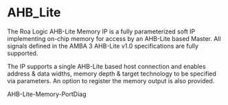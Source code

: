 # AHB_Lite
The Roa Logic AHB-Lite Memory IP is a fully parameterized soft IP implementing on-chip memory for access by an AHB-Lite based Master. All signals defined in the AMBA 3 AHB-Lite v1.0 specifications are fully supported.

The IP supports a single AHB-Lite based host connection and enables address & data widths, memory depth & target technology to be specified via parameters. An option to register the memory output is also provided.

AHB-Lite-Memory-PortDiag

